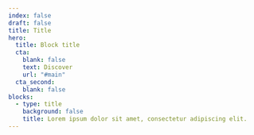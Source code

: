 ```yaml
---
index: false
draft: false
title: Title
hero:
  title: Block title
  cta:
    blank: false
    text: Discover
    url: "#main"
  cta_second:
    blank: false
blocks:
  - type: title
    background: false
    title: Lorem ipsum dolor sit amet, consectetur adipiscing elit.
---
```

